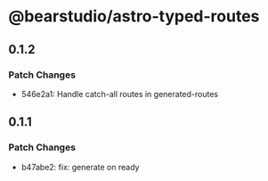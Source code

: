 # @bearstudio/astro-typed-routes

## 0.1.2

### Patch Changes

- 546e2a1: Handle catch-all routes in generated-routes

## 0.1.1

### Patch Changes

- b47abe2: fix: generate on ready
